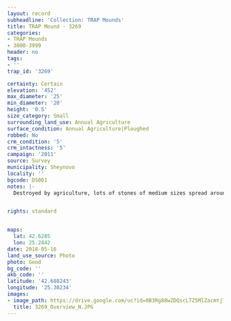 ```yaml
---
layout: record
subheadline: 'Collection: TRAP Mounds'
title: TRAP Mound - 3269
categories:
- TRAP Mounds
- 3000-3999
header: no
tags:
- ''
trap_id: '3269'

certainty: Certain
elevation: '452'
max_diameter: '25'
min_diameter: '20'
height: '0.5'
size_category: Small
surrounding_land_use: Annual Agriculture
surface_condition: Annual Agriculture|Ploughed
robbed: No
crm_condition: '5'
crm_intactness: '5'
campaign: '2011'
source: Survey
municipality: Sheynovo
locality: ''
bgcode: DS001
notes: |-
  Destroyed by agriculture, lots of stones of medium sizes spread around.


rights: standard


maps:
  lat: 42.6285
  lon: 25.2442
date: 2018-05-16
land_use_source: Photo
photo: Good
bg_code: ''
akb_code: ''
latitude: '42.688243'
longitude: '25.30234'
images:
- image_path: https://drive.google.com/uc?id=0B3Rg88wZDQscLTZ5MlZacmtjT1E
  title: 3269_Overview_N.JPG
---
```

